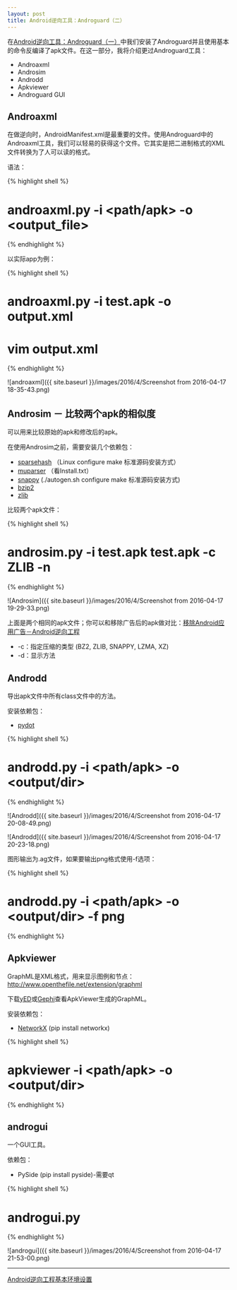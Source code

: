 ```yaml
---
layout: post
title: Android逆向工具：Androguard（二）
---
```


在[Android逆向工具：Androguard（一）](http://topspeedsnail.com/reversing-engineering-android-androguard/)中我们安装了Androguard并且使用基本的命令反编译了apk文件。在这一部分，我将介绍更过Androguard工具：

* Androaxml
* Androsim
* Androdd
* Apkviewer
* Androguard GUI

## Androaxml

在做逆向时，AndroidManifest.xml是最重要的文件。使用Androguard中的Androaxml工具，我们可以轻易的获得这个文件。它其实是把二进制格式的XML文件转换为了人可以读的格式。

语法：

{% highlight shell %}
# androaxml.py -i <path/apk> -o <output_file> 
{% endhighlight %}

以实际app为例：

{% highlight shell %}
# androaxml.py -i test.apk -o output.xml
# vim output.xml
{% endhighlight %}

![androaxml]({{ site.baseurl }}/images/2016/4/Screenshot from 2016-04-17 18-35-43.png)

## Androsim － 比较两个apk的相似度

可以用来比较原始的apk和修改后的apk。

在使用Androsim之前，需要安装几个依赖包：

* [sparsehash](https://github.com/sparsehash/sparsehash)  （Linux configure make 标准源码安装方式）
* [muparser](https://github.com/beltoforion/muparser)     （看Install.txt）
* [snappy](https://github.com/google/snappy)               (./autogen.sh configure make 标准源码安装方式)
* [bzip2](http://bzip.org)
* [zlib](http://zlib.net)

比较两个apk文件：

{% highlight shell %}
# androsim.py -i test.apk test.apk -c ZLIB -n
{% endhighlight %}

![Androsim]({{ site.baseurl }}/images/2016/4/Screenshot from 2016-04-17 19-29-33.png)

上面是两个相同的apk文件；你可以和移除广告后的apk做对比：[移除Android应用广告－Android逆向工程](http://topspeedsnail.com/android-reversing-remove-ad/)

* -c：指定压缩的类型 (BZ2, ZLIB, SNAPPY, LZMA, XZ)
* -d：显示方法

## Androdd

导出apk文件中所有class文件中的方法。

安装依赖包：

* [pydot](https://github.com/erocarrera/pydot)

{% highlight shell %}
# androdd.py -i <path/apk> -o <output/dir>
{% endhighlight %}

![Androdd]({{ site.baseurl }}/images/2016/4/Screenshot from 2016-04-17 20-08-49.png)

![Androdd]({{ site.baseurl }}/images/2016/4/Screenshot from 2016-04-17 20-23-18.png)

图形输出为.ag文件，如果要输出png格式使用-f选项：

{% highlight shell %}
# androdd.py -i <path/apk> -o <output/dir> -f png
{% endhighlight %}

## Apkviewer

GraphML是XML格式，用来显示图例和节点：http://www.openthefile.net/extension/graphml

下载[yED](http://www.yworks.com/en/downloads.html#yEd)或[Gephi](https://gephi.github.io/users/download/)查看ApkViewer生成的GraphML。

安装依赖包：

* [NetworkX](http://networkx.github.io)   (pip install networkx)

{% highlight shell %}
# apkviewer -i <path/apk> -o <output/dir>
{% endhighlight %}

## androgui

一个GUI工具。

依赖包：

* PySide    (pip install pyside)-需要qt

{% highlight shell %}
# androgui.py
{% endhighlight %}

![androgui]({{ site.baseurl }}/images/2016/4/Screenshot from 2016-04-17 21-53-00.png)

*****

[Android逆向工程基本环境设置](http://topspeedsnail.com/android-reversing-env-setup/)